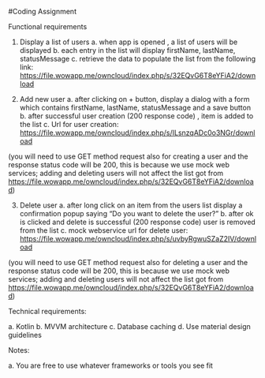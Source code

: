 #Coding Assignment

Functional requirements

1.	Display a list of users
a.	when app is opened , a list of users will be displayed
b.	each entry in the list will display firstName, lastName, statusMessage
c.	retrieve the data to populate the list from the following link: https://file.wowapp.me/owncloud/index.php/s/32EQvG6T8eYFiA2/download

2.	Add new user
a.	after clicking on + button, display a dialog with a form which contains firstName, lastName, statusMessage and a save button
b.	after successful user creation (200 response code) , item is added to the list
c.	Url for user creation:
https://file.wowapp.me/owncloud/index.php/s/ILsnzqADc0o3NGr/download

(you will need to use GET method request also for creating a user and the response status code will be 200, this is because we use mock web services; adding and deleting users will not affect the list got from https://file.wowapp.me/owncloud/index.php/s/32EQvG6T8eYFiA2/download)

3.	Delete user
a.	after long click on an item from the users list display a confirmation popup saying “Do you want to delete the user?”
b.	after ok is clicked and delete is successful (200 response code) user is removed from the list
c.	mock webservice url for delete user:
https://file.wowapp.me/owncloud/index.php/s/uvbyRgwuSZaZ2IV/download

(you will need to use GET method request also for deleting a user and the response status code will be 200, this is because we use mock web services; adding and deleting users will not affect the list got from https://file.wowapp.me/owncloud/index.php/s/32EQvG6T8eYFiA2/download)


Technical requirements:

a.	Kotlin
b.	MVVM architecture
c.	Database caching
d.	Use material design guidelines


Notes:

a.	You are free to use whatever frameworks or tools you see fit

